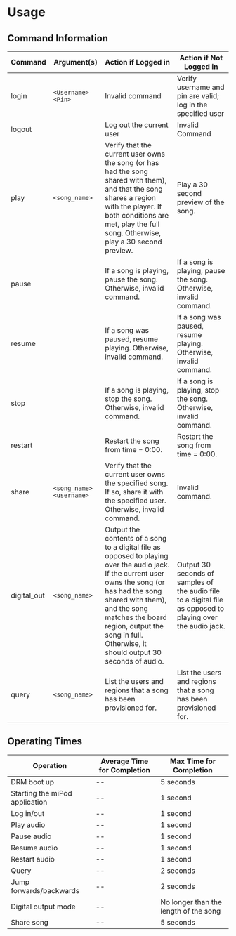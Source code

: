 # Usage

## Command Information

Command | Argument(s) | Action if Logged in | Action if Not Logged in
---|---|---|---
login | `<Username> <Pin>` | Invalid command | Verify username and pin are valid; log in the specified user
logout | | Log out the current user | Invalid Command
play | `<song_name>` | Verify that the current user owns the song (or has had the song shared with them), and that the song shares a region with the player. If both conditions are met, play the full song. Otherwise, play a 30 second preview. | Play a 30 second preview of the song.
pause | | If a song is playing, pause the song. Otherwise, invalid command. | If a song is playing, pause the song. Otherwise, invalid command.
resume | | If a song was paused, resume playing. Otherwise, invalid command. | If a song was paused, resume playing. Otherwise, invalid command.
stop | | If a song is playing, stop the song. Otherwise, invalid command. | If a song is playing, stop the song. Otherwise, invalid command.
restart | | Restart the song from time = 0:00. | Restart the song from time = 0:00.
share | `<song_name> <username>` | Verify that the current user owns the specified song. If so, share it with the specified user. Otherwise, invalid command. | Invalid command.
digital_out | `<song_name>` | Output the contents of a song to a digital file as opposed to playing over the audio jack. If the current user owns the song (or has had the song shared with them), and the song matches the board region, output the song in full. Otherwise, it should output 30 seconds of audio. | Output 30 seconds of samples of the audio file to a digital file as opposed to playing over the audio jack.
query | `<song_name>` | List the users and regions that a song has been provisioned for. | List the users and regions that a song has been provisioned for.

## Operating Times

Operation | Average Time for Completion | Max Time for Completion
--- | --- | ---
DRM boot up | -- | 5 seconds
Starting the miPod application | -- | 1 second
Log in/out | -- | 1 second
Play audio | -- | 1 second
Pause audio | -- | 1 second
Resume audio | -- | 1 second
Restart audio | -- | 1 second
Query | -- | 2 seconds
Jump forwards/backwards | -- | 2 seconds
Digital output mode | -- | No longer than the length of the song
Share song | -- | 5 seconds
